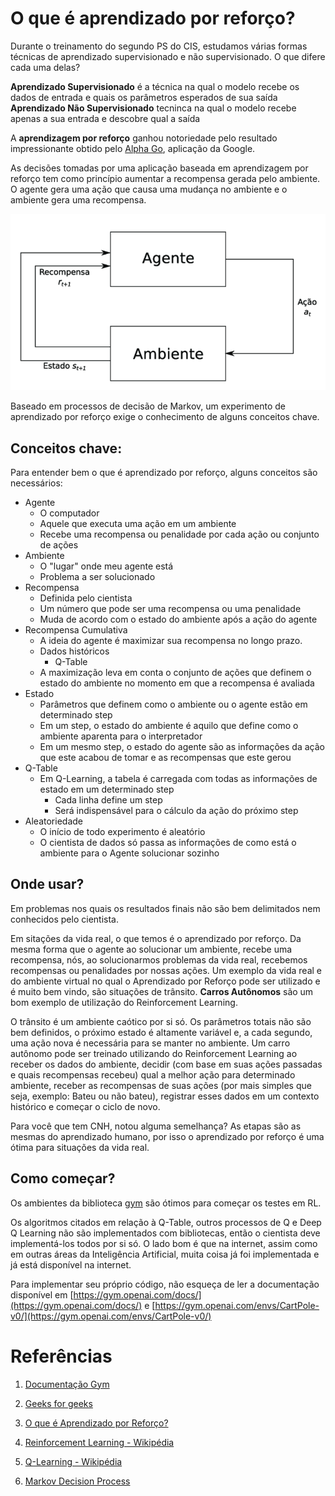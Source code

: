 # O que é aprendizado por reforço?

Durante o treinamento do segundo PS do CIS, estudamos várias formas técnicas de aprendizado supervisionado e não supervisionado. O que difere cada uma delas?

**Aprendizado Supervisionado** é a técnica na qual o modelo recebe os dados de entrada e quais os parâmetros esperados de sua saída
**Aprendizado Não Supervisionado** tecninca na qual o modelo recebe apenas a sua entrada e descobre qual a saída

A **aprendizagem por reforço** ganhou notoriedade pelo resultado impressionante obtido pelo [Alpha Go](https://www.youtube.com/watch?v=WXuK6gekU1Y), aplicação da Google. 

As decisões tomadas por uma aplicação baseada em aprendizagem por reforço tem como princípio aumentar a recompensa gerada pelo ambiente. O agente gera uma ação que causa uma mudança no ambiente e o ambiente gera uma recompensa.

![esquema](images/esquema.png)

Baseado em processos de decisão de Markov, um experimento de aprendizado por reforço exige o conhecimento de alguns conceitos chave.

## Conceitos chave:

Para entender bem o que é aprendizado por reforço, alguns conceitos são necessários:
- Agente
  - O computador
  - Aquele que executa uma ação em um ambiente
  - Recebe uma recompensa ou penalidade por cada ação ou conjunto de ações
- Ambiente
  - O "lugar" onde meu agente está
  - Problema a ser solucionado
- Recompensa
  - Definida pelo cientista
  - Um número que pode ser uma recompensa ou uma penalidade
  - Muda de acordo com o estado do ambiente após a ação do agente
- Recompensa Cumulativa
  - A ideia do agente é maximizar sua recompensa no longo prazo. 
  - Dados históricos
    - Q-Table
  - A maximização leva em conta o conjunto de ações que definem o estado do ambiente no momento em que a recompensa é avaliada
- Estado
  - Parâmetros que definem como o ambiente ou o agente estão em determinado step
  - Em um step, o estado do ambiente é aquilo que define como o ambiente aparenta para o interpretador
  - Em um mesmo step, o estado do agente são as informações da ação que este acabou de tomar e as recompensas que este gerou
- Q-Table
  - Em Q-Learning, a tabela é carregada com todas as informações de estado em um determinado step
    - Cada linha define um step
    - Será indispensável para o cálculo da ação do próximo step
- Aleatoriedade
  - O início de todo experimento é aleatório
  - O cientista de dados só passa as informações de como está o ambiente para o Agente solucionar sozinho

## Onde usar?

Em problemas nos quais os resultados finais não são bem delimitados nem conhecidos pelo cientista.

Em sitações da vida real, o que temos é o aprendizado por reforço. Da mesma forma que o agente ao solucionar um ambiente, recebe uma recompensa, nós, ao solucionarmos problemas da vida real, recebemos recompensas ou penalidades por nossas ações. Um exemplo da vida real e do ambiente virtual no qual o Aprendizado por Reforço pode ser utilizado e é muito bem vindo, são situações de trânsito. **Carros Autônomos** são um bom exemplo de utilização do Reinforcement Learning.

O trânsito é um ambiente caótico por si só. Os parâmetros totais não são bem definidos, o próximo estado é altamente variável e, a cada segundo, uma ação nova é necessária para se manter no ambiente. Um carro autônomo pode ser treinado utilizando do Reinforcement Learning ao receber os dados do ambiente, decidir (com base em suas ações passadas e quais recompensas recebeu) qual a melhor ação para determinado ambiente, receber as recompensas de suas ações (por mais simples que seja, exemplo: Bateu ou não bateu), registrar esses dados em um contexto histórico e começar o ciclo de novo.

Para você que tem CNH, notou alguma semelhança? As etapas são as mesmas do aprendizado humano, por isso o aprendizado por reforço é uma ótima para situações da vida real.

## Como começar?

Os ambientes da biblioteca [gym](https://github.com/openai/gym) são ótimos para começar os testes em RL.

Os algoritmos citados em relação à Q-Table, outros processos de Q e Deep Q Learning não são implementados com bibliotecas, então o cientista deve implementá-los todos por si só. O lado bom é que na internet, assim como em outras áreas da Inteligência Artificial, muita coisa já foi implementada e já está disponível na internet.

Para implementar seu próprio código, não esqueça de ler a documentação disponível em [https://gym.openai.com/docs/](https://gym.openai.com/docs/) e [https://gym.openai.com/envs/CartPole-v0/](https://gym.openai.com/envs/CartPole-v0/)

# Referências

1. [Documentação Gym](https://gym.openai.com/docs/)

1. [Geeks for geeks](https://www.geeksforgeeks.org/what-is-reinforcement-learning/)
2. [O que é Aprendizado por Reforço?](https://www.deeplearningbook.com.br/o-que-e-aprendizagem-por-reforco/)
3. [Reinforcement Learning - Wikipédia](https://en.wikipedia.org/wiki/Reinforcement_learning)
4. [Q-Learning - Wikipédia](https://en.wikipedia.org/wiki/Q-learning)
5. [Markov Decision Process](https://en.wikipedia.org/wiki/Markov_decision_process)

